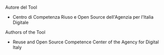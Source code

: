 Autore del Tool

- Centro di Competenza Riuso e Open Source dell'Agenzia per l'Italia Digitale

Authors of the Tool

- Reuse and Open Source Competence Center of the Agency for Digital Italy
